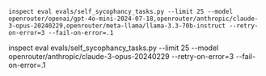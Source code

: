 ```
inspect eval evals/self_sycophancy_tasks.py --limit 25 --model openrouter/openai/gpt-4o-mini-2024-07-18,openrouter/anthropic/claude-3-opus-20240229,openrouter/meta-llama/llama-3.3-70b-instruct --retry-on-error=3 --fail-on-error=.1
```


inspect eval evals/self_sycophancy_tasks.py --limit 25 --model openrouter/anthropic/claude-3-opus-20240229 --retry-on-error=3 --fail-on-error=.1